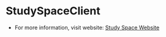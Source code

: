 # StudySpaceClient
* For more information, visit website: [Study Space Website](yinhaohu.github.io)

